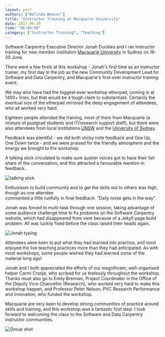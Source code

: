 ```yaml
---
layout: post
authors: ["Belinda Weaver"]
title: "Instructor Training at Macquarie University"
date: 2017-06-20
time: "06:00:00"
category: ["Instructor Training", "Teaching"]
---
```


Software Carpentry Executive Director Jonah Duckles and I ran instructor training 
for new member institution [Macquarie University](http://www.mq.edu.au/) in Sydney on 19-20 June. 

There were a few firsts at this workshop - Jonah's first time as an instructor trainer, my first day in the job as 
the new Community Development Lead for Software and Data Carpentry, and Macquarie's first-ever instructor training event.

We may also have had the biggest-ever workshop etherpad, coming in at 1400+ lines, but that would be a tough claim to substantiate.
Certainly the eventual size of the etherpad mirrored the deep engagement of attendees, who all worked very hard.

Eighteen people attended the training, most of them from Macquarie (a mixture of postgrad students and IT/research support staff), 
but there were also attendees from local institutions [UNSW](https://www.unsw.edu.au/) and the [University of Sydney](http://sydney.edu.au).

Feedback was plentiful - we did both sticky note feedback and One Up, One Down twice - and we were praised for the friendly atmosphere
and the energy we brought to the workshop. 

A talking stick circulated to make sure quieter voices got to have their fair share of the conversation, and this attracted a favourable mention in feedback.

![talking stick]({{site.baseurl}}/files/2017/talkingstick.jpg "talking stick")

Enthusiasm to build community and to get the skills out to others was high, though as one attendee  
commented a little ruefully in final feedback: "Daily noise gets in the way".

Jonah was forced to multi-task through one session, taking advantage of some audience challenge time to fix problems on the
Software Carpentry website, which had disappeared from view because of a Jekyll page build problem. All was luckily fixed 
before the class raised their heads again. 

![Jonah typing]({{site.baseurl}}/files/2017/jonahfix.jpg "Jonah fixing the website")

Attendees were keen to put what they had learned into practice, and most enjoyed the live teaching practices more than
they had anticipated. As with most workshops, some people wished they had learned some of the material long ago!

Jonah and I both appreciated the efforts of our magnificent, well-organised helper Carmi Cronje,
who scribed for us tirelessly throughout the workshop. Thanks must also go to Emily Brennan, Project Coordinator in
the Office of the Deputy Vice-Chancellor (Research), who worked very hard to
make this workshop happen, and Professor Peter Nelson, PVC Research Performance and Innovation, who funded the workshop.

Macquarie are very keen to develop strong communities of practice around skills and training, and this workshop was a fantastic first step. I look
forward to welcoming the class to the Software and Data Carpentry instructor communities.

![Group shot]({site.baseurl}/files/2017/mqgroupshot.jpg "Group shot")

